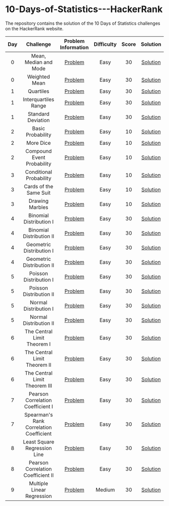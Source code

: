 # 10-Days-of-Statistics---HackerRank
The repository contains the solution of the 10 Days of Statistics challenges on the HackerRank website.

| Day |                Challenge              |                                 Problem Information                                              |    Difficulty  |  Score  |        Solution        |
|:---:|:-------------------------------------:|:------------------------------------------------------------------------------------------------:|:--------------:|:-------:|:----------------------:|
|  0  |          Mean, Median and Mode        |  [Problem](https://www.hackerrank.com/challenges/s10-basic-statistics/problem)                   |      Easy      |    30   | [Solution](/00%20-%20Day%200:%20Mean%2C%20Median%2C%20and%20Mode.py)|
|  0  |              Weighted Mean            |  [Problem](https://www.hackerrank.com/challenges/s10-weighted-mean/problem)                      |      Easy      |    30   | [Solution](/00%20-%20Day%200:%20Weighted%20Mean.py)|
|  1  |                Quartiles              |  [Problem](https://www.hackerrank.com/challenges/s10-quartiles/problem)                          |      Easy      |    30   | [Solution](/01%20-%20Day%201:%20Interquartile%20Range.py)|
|  1  |             Interquartiles Range      |  [Problem](https://www.hackerrank.com/challenges/s10-interquartile-range/problem)                |      Easy      |    30   | [Solution](main/01%20-%20Day%201:%20Quartiles.py)|
|  1  |            Standard Deviation         |  [Problem](https://www.hackerrank.com/challenges/s10-standard-deviation/problem)                 |      Easy      |    30   | [Solution](/01%20-%20Day%201:%20Standard%20Deviation.py)|
|  2  |            Basic Probability          |  [Problem](https://www.hackerrank.com/challenges/s10-mcq-1/problem)                              |      Easy      |    10   | [Solution](/02%20-%20Day%202:%20Basic%20Probability.py)|
|  2  |               More Dice               |  [Problem](https://www.hackerrank.com/challenges/s10-mcq-2/problem)                              |      Easy      |    10   | [Solution](/02%20-%20Day%202:%20More%20Dice.py)|
|  2  |       Compound Event Probability      |  [Problem](https://www.hackerrank.com/challenges/s10-mcq-3/problem)                              |      Easy      |    10   | [Solution](/02%20-%20Day%202:%20Compound%20Event%20Probability.py)|
|  3  |          Conditional Probability      |  [Problem](https://www.hackerrank.com/challenges/s10-mcq-4/problem)                              |      Easy      |    10   | [Solution](/main/03%20-%20Day%203:%20Conditional%20Probability.py)|
|  3  |         Cards of the Same Suit        |  [Problem](https://www.hackerrank.com/challenges/s10-mcq-5/problem)                              |      Easy      |    10   | [Solution](/03%20-%20Day%203:%20Cards%20of%20the%20Same%20Suit.py)|
|  3  |            Drawing Marbles            |  [Problem](https://www.hackerrank.com/challenges/s10-mcq-6/problem)                              |      Easy      |    10   | [Solution](/03%20-%20Day%203:%20Drawing%20Marbles..py)|
|  4  |        Binomial Distribution I        | [Problem](https://www.hackerrank.com/challenges/s10-binomial-distribution-1/problem)             |      Easy      |    30   | [Solution](/04%20-%20Day%204:%20Binomial%20Distribution%20I.py)|
|  4  |        Binomial Distribution II       | [Problem](https://www.hackerrank.com/challenges/s10-binomial-distribution-2/problem)             |      Easy      |    30   | [Solution](/04%20-%20Day%204:%20Binomial%20Distribution%20II.py)|
|  4  |         Geometric Distribution I      | [Problem](https://www.hackerrank.com/challenges/s10-geometric-distribution-1/problem)            |      Easy      |    30   | [Solution](/04%20-%20Day%204:%20Geometric%20Distribution%20I.py)|
|  4  |       Geometric Distribution II       | [Problem](https://www.hackerrank.com/challenges/s10-geometric-distribution-2/problem)            |      Easy      |    30   | [Solution](/04%20-%20Day%204:%20Geometric%20Distribution%20II.py)|
|  5  |        Poisson Distribution I         | [Problem](https://www.hackerrank.com/challenges/s10-poisson-distribution-1/problem)              |      Easy      |    30   | [Solution](/05%20-%20Day%205:%20Poisson%20Distribution%20I.py)|
|  5  |        Poisson Distribution II        | [Problem](https://www.hackerrank.com/challenges/s10-poisson-distribution-2/problem)              |      Easy      |    30   | [Solution](/05%20-%20Day%205:%20Poisson%20Distribution%20II.py)|
|  5  |         Normal Distribution I         | [Problem](https://www.hackerrank.com/challenges/s10-normal-distribution-1/problem)               |      Easy      |    30   | [Solution](/05%20-%20Day%205:%20Normal%20Distribution%20I.py)|
|  5  |         Normal Distribution II        | [Problem](https://www.hackerrank.com/challenges/s10-normal-distribution-2/problem)               |      Easy      |    30   | [Solution](/05%20-%20Day%205:%20Normal%20Distribution%20II.py)|
|  6  |     The Central Limit Theorem I       | [Problem](https://www.hackerrank.com/challenges/s10-the-central-limit-theorem-1/problem)         |      Easy      |    30   | [Solution](/06%20-%20Day%206:%20The%20Central%20Limit%20Theorem%20I.py)|
|  6  |     The Central Limit Theorem II      | [Problem](https://www.hackerrank.com/challenges/s10-the-central-limit-theorem-2/problem)         |      Easy      |    30   | [Solution](/06%20-%20Day%206:%20The%20Central%20Limit%20Theorem%20II.py)|
|  6  |     The Central Limit Theorem III     | [Problem](https://www.hackerrank.com/challenges/s10-the-central-limit-theorem-3/problem)         |      Easy      |    30   | [Solution](/06%20-%20Day%206:%20The%20Central%20Limit%20Theorem%20III.py)|
|  7  |   Pearson Correlation Coefficient I   | [Problem](https://www.hackerrank.com/challenges/s10-pearson-correlation-coefficient/problem)     |      Easy      |    30   | [Solution](/07%20-%20Day%207:%20Pearson%20Correlation%20Coefficient%20I.py)|
|  7  |Spearman's Rank Correlation Coefficient|[Problem](https://www.hackerrank.com/challenges/s10-spearman-rank-correlation-coefficient/problem)|      Easy      |    30   | [Solution](/07%20-%20Day%207:%20Spearman's%20Rank%20Correlation%20Coefficient.py)|
|  8  |     Least Square Regression Line      |  [Problem](https://www.hackerrank.com/challenges/s10-least-square-regression-line/problem)       |      Easy      |    30   | [Solution](/08%20-%20Day%208:%20Least%20Square%20Regression%20Line.py)|
|  8  |   Pearson Correlation Coefficient II  |  [Problem](https://www.hackerrank.com/challenges/s10-mcq-7/problem)                              |      Easy      |    30   | [Solution](/08%20-%20Day%208:%20Pearson%20Correlation%20Coefficient%20II.py)|
|  9  |      Multiple Linear Regression       |  [Problem](https://www.hackerrank.com/challenges/s10-multiple-linear-regression/problem)         |     Medium     |    30   | [Solution](/09%20-%20Day%209:%20Multiple%20Linear%20Regression.py)|


